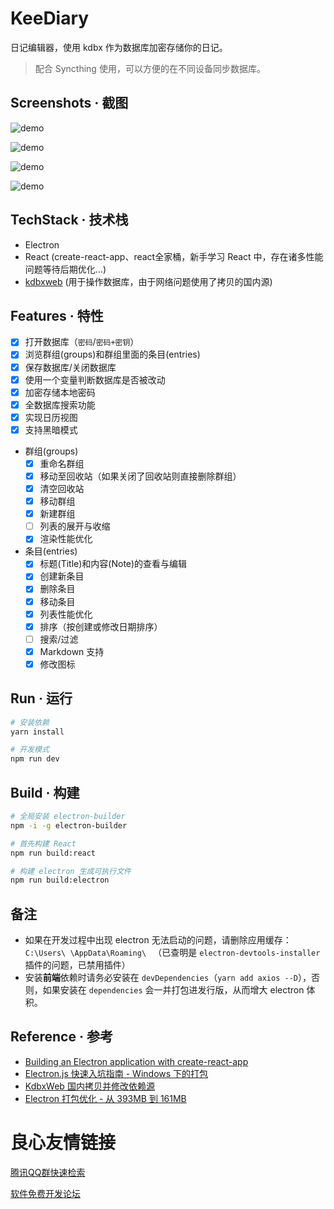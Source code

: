 # KeeDiary

日记编辑器，使用 kdbx 作为数据库加密存储你的日记。

> 配合 Syncthing 使用，可以方便的在不同设备同步数据库。

## Screenshots · 截图

![demo](./public/screenshots/01.png)

![demo](./public/screenshots/02.png)

![demo](./public/screenshots/03.png)

![demo](./public/screenshots/04.png)

## TechStack · 技术栈

- Electron
- React (create-react-app、react全家桶，新手学习 React 中，存在诸多性能问题等待后期优化...)
- [kdbxweb](http://u.720life.cn/g/54145d0471d91890860f7f8463c03046e905da72032144e030f604da9731945a7a0a08daea4e62db8b986ac455ddb52c)  (用于操作数据库，由于网络问题使用了拷贝的国内源)

## Features · 特性

- [X] 打开数据库（`密码`/`密码+密钥`）
- [X] 浏览群组(groups)和群组里面的条目(entries)
- [X] 保存数据库/关闭数据库
- [X] 使用一个变量判断数据库是否被改动
- [X] 加密存储本地密码
- [X] 全数据库搜索功能
- [X] 实现日历视图
- [X] 支持黑暗模式
- 群组(groups)
    - [X] 重命名群组
    - [X] 移动至回收站（如果关闭了回收站则直接删除群组）
    - [X] 清空回收站
    - [X] 移动群组
    - [X] 新建群组
    - [ ] 列表的展开与收缩
    - [x] 渲染性能优化
- 条目(entries)
    - [X] 标题(Title)和内容(Note)的查看与编辑
    - [X] 创建新条目
    - [X] 删除条目
    - [X] 移动条目
    - [X] 列表性能优化
    - [X] 排序（按创建或修改日期排序）
    - [ ] 搜索/过滤
    - [X] Markdown 支持
    - [X] 修改图标

## Run · 运行

```sh
# 安装依赖
yarn install

# 开发模式 
npm run dev
```

## Build · 构建

```sh
# 全局安装 electron-builder
npm -i -g electron-builder

# 首先构建 React
npm run build:react

# 构建 electron 生成可执行文件
npm run build:electron
```

## 备注

- 如果在开发过程中出现 electron 无法启动的问题，请删除应用缓存：`C:\Users\ \AppData\Roaming\ ` （已查明是 `electron-devtools-installer` 插件的问题，已禁用插件）
- 安装**前端**依赖时请务必安装在 `devDependencies`（`yarn add axios --D`），否则，如果安装在 `dependencies` 会一并打包进发行版，从而增大 electron 体积。

## Reference · 参考

- [Building an Electron application with create-react-app](http://u.720life.cn/g/7f1e0d28f8ce20e4916f5ff7cf1b3151329bd4a5ee5e8898604877a9d6efd306afa8f7b4d002fba91f3e2aa5da0db351b3aeaa27554fb7ce00c873f3d9ec7057f2a10b11f009a728a958aa37ccd8a4ee44ad917608ad7512fca50fc9afe7dac0ad20722b07123384a0e2d48d563e72dd) 
- [Electron.js 快速入坑指南 - Windows 下的打包](http://u.720life.cn/g/0f36e2777f446ac50f1acde31e377aeebfbcbafdff96c4b124e38ce8caf772a1016970b5bc4168a7dd1b706b0cee83c58b5f482c166e24d8713ef83c20712d5802edf41e59f17b37de41981e84a59c8631665a58f07faa4ec576b6a9004e8d6369f983c0568c70a91fcd4976eebc7c59) 
- [KdbxWeb 国内拷贝并修改依赖源](http://u.720life.cn/g/2e71d0f0a5c601172267ba20d3a43c6e461baa48c08ab89cc588c2883fd8fca529bd8aaf20c0d234d89258e474a72be7) 
- [Electron 打包优化 - 从 393MB 到 161MB](http://u.720life.cn/g/fba0353455c429dd640cd74069616601336ba14b6f0aeb912e38a0f69bcb31e7ecf3d1c0a312277ad1e792e09857ab30) 



 # 良心友情链接

[腾讯QQ群快速检索](http://u.720life.cn/s/8cf73f7c)

[软件免费开发论坛](http://u.720life.cn/s/bbb01dc0)